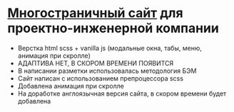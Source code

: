# [Многостраничный сайт](https://alexlancev.github.io/visco/) для проектно-инженерной компании

- Верстка html scss + vanilla js (модальные окна, табы, меню, анимация при скролле)
- АДАПТИВА НЕТ, В СКОРОМ ВРЕМЕНИ ПОЯВИТСЯ
- В написании разметки использовалась методология БЭМ
- Сайт написан с использованием препроцессора scss
- Добавлена анимация при скролле
- На доработке англоязычная версия сайта, в скором времени будет добавлена
